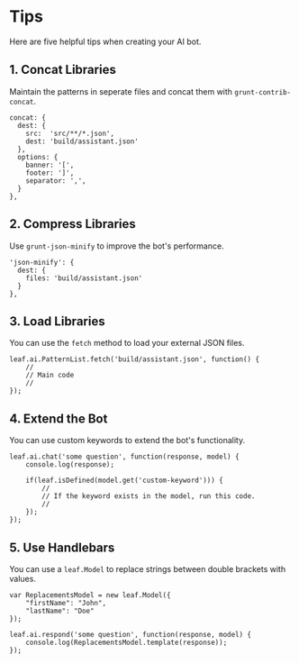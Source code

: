 # Tips

Here are five helpful tips when creating your AI bot.

## 1. Concat Libraries

Maintain the patterns in seperate files and concat them with `grunt-contrib-concat`.

    concat: {
      dest: {
        src:  'src/**/*.json',
        dest: 'build/assistant.json'
      },
      options: {
        banner: '[',
        footer: ']',
        separator: ',',
      }
    },

## 2. Compress Libraries

Use `grunt-json-minify` to improve the bot's performance.

    'json-minify': {
      dest: {
        files: 'build/assistant.json'
      }
    },

## 3. Load Libraries

You can use the `fetch` method to load your external JSON files.

    leaf.ai.PatternList.fetch('build/assistant.json', function() {
        //
        // Main code
        //
    });

## 4. Extend the Bot

You can use custom keywords to extend the bot's functionality.

    leaf.ai.chat('some question', function(response, model) {
        console.log(response);

        if(leaf.isDefined(model.get('custom-keyword'))) {
            //
            // If the keyword exists in the model, run this code.
            //
        });
    });

## 5. Use Handlebars

You can use a `leaf.Model` to replace strings between double brackets with values.

	var ReplacementsModel = new leaf.Model({
		"firstName": "John",
		"lastName": "Doe"
	});

    leaf.ai.respond('some question', function(response, model) {
        console.log(ReplacementsModel.template(response));
    });
